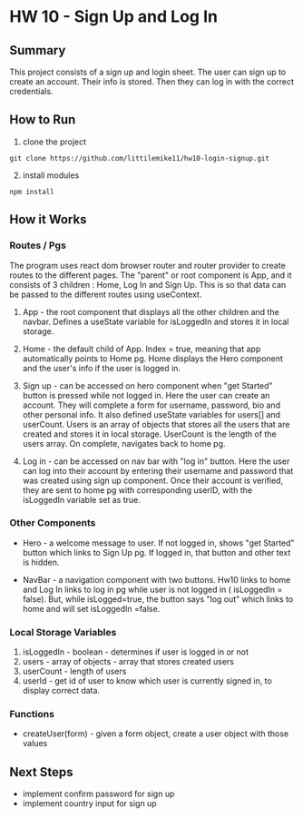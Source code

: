 # HW 10 - Sign Up and Log In

## Summary

This project consists of a sign up and login sheet. The user can sign up to create an account. Their info is stored. Then they can log in with the correct credentials.

## How to Run

1. clone the project

```
git clone https://github.com/littilemike11/hw10-login-signup.git
```

2. install modules

```
npm install
```

## How it Works

### Routes / Pgs

The program uses react dom browser router and router provider to create routes to the different pages. The "parent" or root component is App, and it consists of 3 children : Home, Log In and Sign Up. This is so that data can be passed to the different routes using useContext.

1. App - the root component that displays all the other children and the navbar. Defines a useState variable for isLoggedIn and stores it in local storage.

2. Home - the default child of App. Index = true, meaning that app automatically points to Home pg. Home displays the Hero component and the user's info if the user is logged in.

3. Sign up - can be accessed on hero component when "get Started" button is pressed while not logged in. Here the user can create an account. They will complete a form for username, password, bio and other personal info. It also defined useState variables for users[] and userCount. Users is an array of objects that stores all the users that are created and stores it in local storage. UserCount is the length of the users array. On complete, navigates back to home pg.

4. Log in - can be accessed on nav bar with "log in" button. Here the user can log into their account by entering their username and password that was created using sign up component. Once their account is verified, they are sent to home pg with corresponding userID, with the isLoggedIn variable set as true.

### Other Components

- Hero - a welcome message to user. If not logged in, shows "get Started" button which links to Sign Up pg. If logged in, that button and other text is hidden.

- NavBar - a navigation component with two buttons. Hw10 links to home and Log In links to log in pg while user is not logged in ( isLoggedIn = false). But, while isLogged=true, the button says "log out" which links to home and will set isLoggedIn =false.

### Local Storage Variables

1. isLoggedIn - boolean - determines if user is logged in or not
2. users - array of objects - array that stores created users
3. userCount - length of users
4. userId - get id of user to know which user is currently signed in, to display correct data.

### Functions

- createUser(form) - given a form object, create a user object with those values

## Next Steps

- implement confirm password for sign up
- implement country input for sign up
